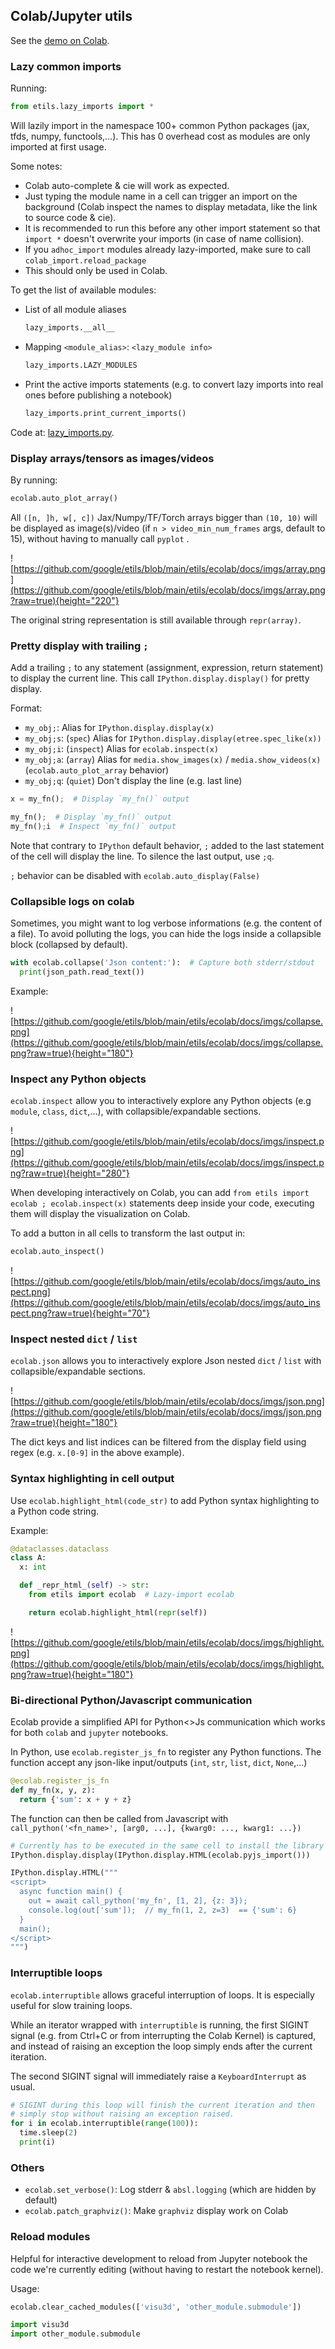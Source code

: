 ## Colab/Jupyter utils

See the
[demo on Colab](https://colab.research.google.com/github/google/etils/blob/main/etils/ecolab/docs/demo.ipynb).

### Lazy common imports

Running:

```python
from etils.lazy_imports import *
```

Will lazily import in the namespace 100+ common Python packages (jax, tfds,
numpy, functools,...). This has 0 overhead cost as modules are only imported at
first usage.

Some notes:

*   Colab auto-complete & cie will work as expected.
*   Just typing the module name in a cell can trigger an import on the
    background (Colab inspect the names to display metadata, like the link to
    source code & cie).
*   It is recommended to run this before any other import statement so that
    `import *` doesn't overwrite your imports (in case of name collision).
*   If you `adhoc_import` modules already lazy-imported, make sure to call
    `colab_import.reload_package`
*   This should only be used in Colab.

To get the list of available modules:

*   List of all module aliases

    ```python
    lazy_imports.__all__
    ```

*   Mapping `<module_alias>`: `<lazy_module info>`

    ```python
    lazy_imports.LAZY_MODULES
    ```

*   Print the active imports statements (e.g. to convert lazy imports into real
    ones before publishing a notebook)

    ```python
    lazy_imports.print_current_imports()
    ```

Code at:
[lazy_imports.py](https://github.com/google/etils/tree/main/etils/ecolab/lazy_imports.py).

### Display arrays/tensors as images/videos

By running:

```python
ecolab.auto_plot_array()
```

All `([n, ]h, w[, c])` Jax/Numpy/TF/Torch arrays bigger than `(10, 10)` will be
displayed as image(s)/video (if `n > video_min_num_frames` args, default to 15),
without having to manually call `pyplot` .

![https://github.com/google/etils/blob/main/etils/ecolab/docs/imgs/array.png](https://github.com/google/etils/blob/main/etils/ecolab/docs/imgs/array.png?raw=true){height="220"}

The original string representation is still available through `repr(array)`.

### Pretty display with trailing `;`

Add a trailing `;` to any statement (assignment, expression, return statement)
to display the current line. This call `IPython.display.display()` for pretty
display.

Format:

*   `my_obj;`: Alias for `IPython.display.display(x)`
*   `my_obj;s`: (`spec`) Alias for `IPython.display.display(etree.spec_like(x))`
*   `my_obj;i`: (`inspect`) Alias for `ecolab.inspect(x)`
*   `my_obj;a`: (`array`) Alias for `media.show_images(x)` /
    `media.show_videos(x)` (`ecolab.auto_plot_array` behavior)
*   `my_obj;q`: (`quiet`) Don't display the line (e.g. last line)

```python
x = my_fn();  # Display `my_fn()` output

my_fn();  # Display `my_fn()` output
my_fn();i  # Inspect `my_fn()` output
```

Note that contrary to `IPython` default behavior, `;` added to the last
statement of the cell will display the line. To silence the last output, use
`;q`.

`;` behavior can be disabled with `ecolab.auto_display(False)`

### Collapsible logs on colab

Sometimes, you might want to log verbose informations (e.g. the content of a
file). To avoid polluting the logs, you can hide the logs inside a collapsible
block (collapsed by default).

```python
with ecolab.collapse('Json content:'):  # Capture both stderr/stdout
  print(json_path.read_text())
```

Example:

![https://github.com/google/etils/blob/main/etils/ecolab/docs/imgs/collapse.png](https://github.com/google/etils/blob/main/etils/ecolab/docs/imgs/collapse.png?raw=true){height="180"}

### Inspect any Python objects

`ecolab.inspect` allow you to interactively explore any Python objects (e.g
`module`, `class`, `dict`,...), with collapsible/expandable sections.

![https://github.com/google/etils/blob/main/etils/ecolab/docs/imgs/inspect.png](https://github.com/google/etils/blob/main/etils/ecolab/docs/imgs/inspect.png?raw=true){height="280"}

When developing interactively on Colab, you can add
`from etils import ecolab ; ecolab.inspect(x)` statements deep inside
your code, executing them will display the visualization on Colab.

To add a button in all cells to transform the last output in:

```python
ecolab.auto_inspect()
```

![https://github.com/google/etils/blob/main/etils/ecolab/docs/imgs/auto_inspect.png](https://github.com/google/etils/blob/main/etils/ecolab/docs/imgs/auto_inspect.png?raw=true){height="70"}

### Inspect nested `dict` / `list`

`ecolab.json` allows you to interactively explore Json nested `dict` / `list`
with collapsible/expandable sections.

![https://github.com/google/etils/blob/main/etils/ecolab/docs/imgs/json.png](https://github.com/google/etils/blob/main/etils/ecolab/docs/imgs/json.png?raw=true){height="180"}

The dict keys and list indices can be filtered from the display field using
regex (e.g. `x.[0-9]` in the above example).

### Syntax highlighting in cell output

Use `ecolab.highlight_html(code_str)` to add Python syntax highlighting to a Python
code string.

Example:

```python
@dataclasses.dataclass
class A:
  x: int

  def _repr_html_(self) -> str:
    from etils import ecolab  # Lazy-import ecolab

    return ecolab.highlight_html(repr(self))

```

![https://github.com/google/etils/blob/main/etils/ecolab/docs/imgs/highlight.png](https://github.com/google/etils/blob/main/etils/ecolab/docs/imgs/highlight.png?raw=true){height="180"}

### Bi-directional Python/Javascript communication

Ecolab provide a simplified API for Python<>Js communication which works for
both `colab` and `jupyter` notebooks.

In Python, use `ecolab.register_js_fn` to register any Python functions. The
function accept any json-like input/outputs (`int`, `str`, `list`, `dict`, `None`,...)

```python
@ecolab.register_js_fn
def my_fn(x, y, z):
  return {'sum': x + y + z}
```

The function can then be called from Javascript with
`call_python('<fn_name>', [arg0, ...], {kwarg0: ..., kwarg1: ...})`

```python
# Currently has to be executed in the same cell to install the library
IPython.display.display(IPython.display.HTML(ecolab.pyjs_import()))

IPython.display.HTML("""
<script>
  async function main() {
    out = await call_python('my_fn', [1, 2], {z: 3});
    console.log(out['sum']);  // my_fn(1, 2, z=3)  == {'sum': 6}
  }
  main();
</script>
""")
```

### Interruptible loops

`ecolab.interruptible` allows graceful interruption of loops. It is especially
useful for slow training loops.

While an iterator wrapped with `interruptible` is running, the first SIGINT
signal (e.g. from Ctrl+C or from interrupting the Colab Kernel) is captured, and
instead of raising an exception the loop simply ends after the current
iteration.

The second SIGINT signal will immediately raise a `KeyboardInterrupt` as usual.

```python
# SIGINT during this loop will finish the current iteration and then
# simply stop without raising an exception raised.
for i in ecolab.interruptible(range(100)):
  time.sleep(2)
  print(i)
```

### Others

*   `ecolab.set_verbose()`: Log stderr & `absl.logging` (which are hidden by
    default)
*   `ecolab.patch_graphviz()`: Make `graphviz` display work on Colab

### Reload modules

Helpful for interactive development to reload from Jupyter notebook the code
we're currently editing (without having to restart the notebook kernel).

Usage:

```python
ecolab.clear_cached_modules(['visu3d', 'other_module.submodule'])

import visu3d
import other_module.submodule
```
